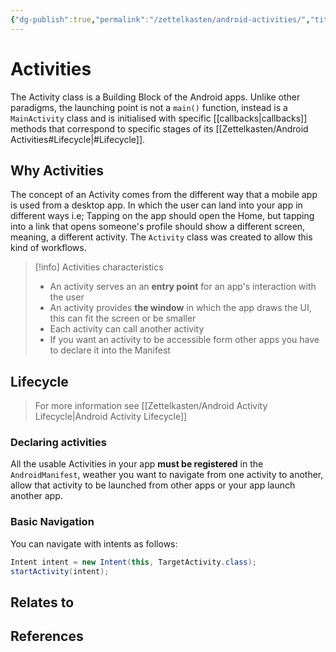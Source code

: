 ```yaml
---
{"dg-publish":true,"permalink":"/zettelkasten/android-activities/","title":"Activities","tags":["core/tech/android","status/done"],"noteIcon":"","created":"2023-10-11T16:29:38.628+01:00","updated":"2023-10-11T17:37:29.465+01:00"}
---
```



# Activities


The Activity class is a Building Block of the Android apps. Unlike other paradigms, the launching point is not a `main()` function, instead is a `MainActivity` class and is initialised with specific [[callbacks\|callbacks]]  methods that correspond to specific stages of its [[Zettelkasten/Android Activities#Lifecycle\|#Lifecycle]].

## Why Activities

The concept of an Activity comes from the different way that a mobile app is used from a desktop app. In which the user can land into your app in different ways i.e; Tapping on the app should open the Home, but tapping into a link that opens someone's profile should show a different screen, meaning, a different activity. The `Activity` class was created to allow this kind of workflows.


> [!info] Activities characteristics
> - An activity serves an an **entry point** for an app's interaction with the user
> - An activity provides **the window** in which the app draws the UI, this can fit the screen or be smaller
> - Each activity can call another activity
> - If you want an activity to be accessible form other apps you have to declare it into the Manifest

## Lifecycle
> For more information see [[Zettelkasten/Android Activity Lifecycle\|Android Activity Lifecycle]]

### Declaring activities

All the usable Activities in your app **must be registered** in the `AndroidManifest`, weather you want to navigate from one activity to another, allow that activity to be launched from other apps or your app launch another app.

### Basic Navigation
You can navigate with intents as follows:
```java
Intent intent = new Intent(this, TargetActivity.class);
startActivity(intent);

```



## Relates to
## References
